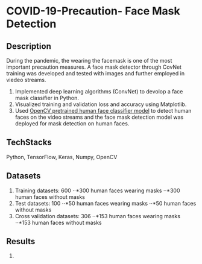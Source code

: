 # COVID-19-Precaution- Face Mask Detection
## Description
During the pandemic, the wearing the facemask is one of the most important precaution measures.
A face mask detector through CovNet training was developed and tested with images and further employed in viedeo streams.
1. Implemented deep learning algorithms (ConvNet) to devolop a face mask classifier in Python.
2. Visualized training and validation loss and accuracy using Matplotlib.
3. Used [OpenCV pretrained human face classifier model](https://docs.opencv.org/3.4/db/d28/tutorial_cascade_classifier.html) to detect human faces on the video streams and the face mask detection model was deployed for mask detection on human faces.
## TechStacks
Python, TensorFlow, Keras, Numpy, OpenCV
## Datasets
1. Training datasets: 600
⋅⋅*300 human faces wearing masks 
⋅⋅*300 human faces without masks
2. Test datasets: 100 
⋅⋅*50 human faces wearing masks 
⋅⋅*50 human faces without masks
3. Cross validation datasets: 306
⋅⋅*153 human faces wearing masks 
⋅⋅*153 human faces without masks
## Results
1.



